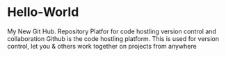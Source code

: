 # Hello-World
My New Git Hub. Repository Platfor for code hostling version control and collaboration
Github is the code hostling platform. 
This is used for version control,
let you & others work together on projects from anywhere
